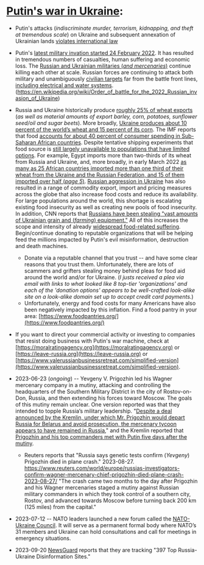 # [Putin's war in Ukraine](https://en.wikipedia.org/wiki/Russo-Ukrainian_War):  

* Putin's attacks (*indiscriminate murder, terrorism, kidnapping, and theft at tremendous scale*) on Ukraine and subsequent annexation of Ukrainian lands [violates international law](https://www.cfr.org/article/how-russias-invasion-ukraine-violates-international-law)  
* Putin's [latest military invation started 24 February 2022](https://en.wikipedia.org/wiki/2022_Russian_invasion_of_Ukraine).  It has resulted in tremendous numbers of casualties, human suffering and economic loss.  The [Russian and Ukrainian militaries (*and mercenaries*)](https://en.wikipedia.org/wiki/Order_of_battle_for_the_2022_Russian_invasion_of_Ukraine) continue killing each other at scale.  Russian forces are continuing to attack both military and unambiguously [civilian targets](https://en.wikipedia.org/wiki/Attacks_on_civilians_in_the_2022_Russian_invasion_of_Ukraine) far from the battle front lines, [including electrical and water systems](https://en.wikipedia.org/wiki/2022%E2%80%932023_Russian_strikes_against_Ukrainian_infrastructure).(https://en.wikipedia.org/wiki/Order_of_battle_for_the_2022_Russian_invasion_of_Ukraine)
* Russia and Ukraine historically produce [roughly 25% of wheat exports](https://www.imf.org/en/Blogs/Articles/2022/04/28/blog-africa-faces-new-shock-as-war-raises-food-fuel-costs) (*as well as material amounts of export barley, corn, potatoes, sunflower seed/oil and sugar beets*).  More broadly, [Ukraine produces about 10 percent of the world’s wheat and 15 percent of its corn](https://www.nytimes.com/live/2023/07/25/world/russia-ukraine-news/russias-attacks-threaten-even-alternative-routes-for-ukrainian-grain?smid=url-share).  The IMF reports that food [accounts for about 40 percent of consumer spending in Sub-Saharan African countries](https://www.imf.org/en/Blogs/Articles/2022/04/28/blog-africa-faces-new-shock-as-war-raises-food-fuel-costs).  Despite tentative shipping experiments that food source is [still largely unavailable to populations that have limited options](https://www.nytimes.com/2023/01/02/us/politics/russia-ukraine-food-crisis.html).  For example, Egypt imports more than two-thirds of its wheat from Russia and Ukraine, and, more broadly, in early March 2022 [as many as 25 African countries imported more than one third of their wheat from the Ukraine and the Russian Federation, and 15 of them imported over half (*page 5*)](https://unctad.org/system/files/official-document/osginf2022d1_en.pdf).  [Russian aggression in Ukraine](https://en.wikipedia.org/wiki/2022_Russian_invasion_of_Ukraine) has also resulted in a range of commodity export, import and pricing measures across the globe that also increase food costs and reduce its availability.  For large populations around the world, this shortage is escalating existing food insecurity as well as creating new pools of food insecurity.  In addition, CNN reports that [Russians have been stealing "vast amounts of Ukrainian grain and (*farming*) equipment."](https://edition.cnn.com/2022/05/05/europe/russia-ukraine-grain-theft-cmd-intl/index.html)  All of this increases the scope and intensity of already [widespread food-related suffering](https://en.wikipedia.org/wiki/2022_food_crises).  Begin/continue donating to reputable organizations that will be helping feed the millions impacted by Putin's evil misinformation, destruction and death machines.  
  * Donate via a reputable channel that you trust -- and have some clear reasons that you trust them.  Unfortunately, there are lots of scammers and grifters stealing money behind pleas for food aid around the world and/or for Ukraine. (*I justs received a plea via email with links to what looked like 8 top-tier 'organizations' and each of the 'donation options' appears to be well-crafted look-alike site on a look-alike domain set up to accept credit card payments.*)  
  * Unfortunately, energy and food costs for many Americans have also been negatively impacted by this inflation. Find a food pantry in your area: [https://www.foodpantries.org/](https://www.foodpantries.org/)   
* If you want to direct your commercial activity or investing to companies that resist doing business with Putin's war machine, check at [https://moralratingagency.org](https://moralratingagency.org) or [https://leave-russia.org](https://leave-russia.org) or [https://www.yalerussianbusinessretreat.com/simplified-version](https://www.yalerussianbusinessretreat.com/simplified-version).  


* 2023-06-23 (*ongoing*) -- Yevgeny V. Prigozhin led his Wagner mercenary company in a mutiny, attacking and controlling the headquarters of the Southern Military District in the city of Rostov-on-Don, Russia, and then extending his forces toward Moscow. The goals of this mutiny remain unclear.  One version reported was that they intended to topple Russia’s military leadership.  "[Despite a deal announced by the Kremlin, under which Mr. Prigozhin would depart Russia for Belarus and avoid prosecution, the mercenary tycoon appears to have remained in Russia](https://www.nytimes.com/2023/07/12/world/europe/sergei-surovikin-russian-general-missing.html?smid=url-share)," and the Kremlin reported that [Prigozhin and his top commanders met with Putin five days after the mutiny](https://www.nytimes.com/2023/07/10/world/europe/putin-prigozhin-meeting-wagner.html).  
  * Reuters reports that "Russia says genetic tests confirm (*Yevgeny*) Prigozhin died in plane crash." 2023-08-27. https://www.reuters.com/world/europe/russias-investigators-confirm-wagner-mercenary-chief-prigozhin-died-plane-crash-2023-08-27/  "The crash came two months to the day after Prigozhin and his Wagner mercenaries staged a mutiny against Russian military commanders in which they took control of a southern city, Rostov, and advanced towards Moscow before turning back 200 km (125 miles) from the capital."

* 2023-07-12 -- NATO leaders launched a new forum called the [NATO-Ukraine Council](https://www.nato.int/cps/en/natohq/topics_217652.htm). It will serve as a permanent formal body where NATO’s 31 members and Ukraine can hold consultations and call for meetings in emergency situations.  

* 2023-09-20 [NewsGuard](https://www.newsguardtech.com/special-reports/russian-disinformation-tracking-center/) reports that they are tracking "397 Top Russia-Ukraine Disinformation Sites."
